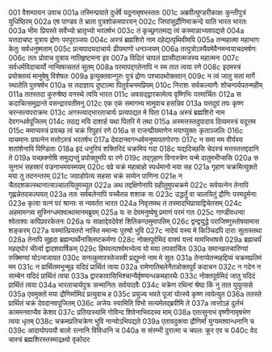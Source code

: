 001	वैशम्पायन उवाच
001a	तस्मिन्प्रयाते दुर्धर्षे यदूनामृषभस्ततः
001c	अब्रवीत्पुण्डरीकाक्षः कुन्तीपुत्रं युधिष्ठिरम्
002a	एष पाण्डव ते भ्राता पुत्रशोकमपारयन्
002c	जिघांसुर्द्रौणिमाक्रन्दे याति भारत भारतः
003a	भीमः प्रियस्ते सर्वेभ्यो भ्रातृभ्यो भरतर्षभ
003c	तं कृच्छ्रगतमद्य त्वं कस्मान्नाभ्यवपद्यसे
004a	यत्तदाचष्ट पुत्राय द्रोणः परपुरञ्जयः
004c	अस्त्रं ब्रह्मशिरो नाम दहेद्यत्पृथिवीमपि
005a	तन्महात्मा महाभागः केतुः सर्वधनुष्मताम्
005c	प्रत्यपादयदाचार्यः प्रीयमाणो धनञ्जयम्
006a	तत्पुत्रोऽस्यैवमेवैनमन्वयाचदमर्षणः
006c	ततः प्रोवाच पुत्राय नातिहृष्टमना इव
007a	विदितं चापलं ह्यासीदात्मजस्य महात्मनः
007c	सर्वधर्मविदाचार्यो नान्विषत्सततं सुतम्
008a	परमापद्गतेनापि न स्म तात त्वया रणे
008c	इदमस्त्रं प्रयोक्तव्यं मानुषेषु विशेषतः
009a	इत्युक्तवान्गुरुः पुत्रं द्रोणः पश्चादथोक्तवान्
009c	न त्वं जातु सतां मार्गे स्थातेति पुरुषर्षभ
010a	स तदाज्ञाय दुष्टात्मा पितुर्वचनमप्रियम्
010c	निराशः सर्वकल्याणैः शोचन्पर्यपतन्महीम्
011a	ततस्तदा कुरुश्रेष्ठ वनस्थे त्वयि भारत
011c	अवसद्द्वारकामेत्य वृष्णिभिः परमार्चितः
012a	स कदाचित्समुद्रान्ते वसन्द्रारवतीमनु
012c	एक एकं समागम्य मामुवाच हसन्निव
013a	यत्तदुग्रं तपः कृष्ण चरन्सत्यपराक्रमः
013c	अगस्त्याद्भारताचार्यः प्रत्यपद्यत मे पिता
014a	अस्त्रं ब्रह्मशिरो नाम देवगन्धर्वपूजितम्
014c	तदद्य मयि दाशार्ह यथा पितरि मे तथा
015a	अस्मत्तस्तदुपादाय दिव्यमस्त्रं यदूत्तम
015c	ममाप्यस्त्रं प्रयच्छ त्वं चक्रं रिपुहरं रणे
016a	स राजन्प्रीयमाणेन मयाप्युक्तः कृताञ्जलिः
016c	याचमानः प्रयत्नेन मत्तोऽस्त्रं भरतर्षभ
017a	देवदानवगन्धर्वमनुष्यपतगोरगाः
017c	न समा मम वीर्यस्य शतांशेनापि पिण्डिताः
018a	इदं धनुरियं शक्तिरिदं चक्रमियं गदा
018c	यद्यदिच्छसि चेदस्त्रं मत्तस्तत्तद्ददानि ते
019a	यच्छक्नोषि समुद्यन्तुं प्रयोक्तुमपि वा रणे
019c	तद्गृहाण विनास्त्रेण यन्मे दातुमभीप्ससि
020a	स सुनाभं सहस्रारं वज्रनाभमयस्मयम्
020c	वव्रे चक्रं महाबाहो स्पर्धमानो मया सह
021a	गृहाण चक्रमित्युक्तो मया तु तदनन्तरम्
021c	जग्राहोपेत्य सहसा चक्रं सव्येन पाणिना
021e	न चैतदशकत्स्थानात्सञ्चालयितुमच्युत
022a	अथ तद्दक्षिणेनापि ग्रहीतुमुपचक्रमे
022c	सर्वयत्नेन तेनापि गृह्णन्नेतदकल्पयत्
023a	ततः सर्वबलेनापि यच्चैतन्न शशाक सः
023c	उद्धर्तुं वा चालयितुं द्रौणिः परमदुर्मनाः
023e	कृत्वा यत्नं परं श्रान्तः स न्यवर्तत भारत
024a	निवृत्तमथ तं तस्मादभिप्रायाद्विचेतसम्
024c	अहमामन्त्र्य सुस्निग्धमश्वत्थामानमब्रुवम्
025a	यः स देवमनुष्येषु प्रमाणं परमं गतः
025c	गाण्डीवधन्वा श्वेताश्वः कपिप्रवरकेतनः
026a	यः साक्षाद्देवदेवेशं शितिकण्ठमुमापतिम्
026c	द्वन्द्वयुद्धे पराजिष्णुस्तोषयामास शङ्करम्
027a	यस्मात्प्रियतरो नास्ति ममान्यः पुरुषो भुवि
027c	नादेयं यस्य मे किञ्चिदपि दाराः सुतास्तथा
028a	तेनापि सुहृदा ब्रह्मन्पार्थेनाक्लिष्टकर्मणा
028c	नोक्तपूर्वमिदं वाक्यं यत्त्वं मामभिभाषसे
029a	ब्रह्मचर्यं महद्घोरं चीर्त्वा द्वादशवार्षिकम्
029c	हिमवत्पार्श्वमभ्येत्य यो मया तपसार्चितः
030a	समानव्रतचारिण्यां रुक्मिण्यां योऽन्वजायत
030c	सनत्कुमारस्तेजस्वी प्रद्युम्नो नाम मे सुतः
031a	तेनाप्येतन्महद्दिव्यं चक्रमप्रतिमं मम
031c	न प्रार्थितमभून्मूढ यदिदं प्रार्थितं त्वया
032a	रामेणातिबलेनैतन्नोक्तपूर्वं कदाचन
032c	न गदेन न साम्बेन यदिदं प्रार्थितं त्वया
033a	द्वारकावासिभिश्चान्यैर्वृष्ण्यन्धकमहारथैः
033c	नोक्तपूर्वमिदं जातु यदिदं प्रार्थितं त्वया
034a	भारताचार्यपुत्रः सन्मानितः सर्वयादवैः
034c	चक्रेण रथिनां श्रेष्ठ किं नु तात युयुत्ससे
035a	एवमुक्तो मया द्रौणिर्मामिदं प्रत्युवाच ह
035c	प्रयुज्य भवते पूजां योत्स्ये कृष्ण त्वयेत्युत
036a	ततस्ते प्रार्थितं चक्रं देवदानवपूजितम्
036c	अजेयः स्यामिति विभो सत्यमेतद्ब्रवीमि ते
037a	त्वत्तोऽहं दुर्लभं काममनवाप्यैव केशव
037c	प्रतियास्यामि गोविन्द शिवेनाभिवदस्व माम्
038a	एतत्सुनाभं वृष्णीनामृषभेण त्वया धृतम्
038c	चक्रमप्रतिचक्रेण भुवि नान्योऽभिपद्यते
039a	एतावदुक्त्वा द्रौणिर्मां युग्यमश्वान्धनानि च
039c	आदायोपययौ बालो रत्नानि विविधानि च
040a	स संरम्भी दुरात्मा च चपलः क्रूर एव च
040c	वेद चास्त्रं ब्रह्मशिरस्तस्माद्रक्ष्यो वृकोदरः
